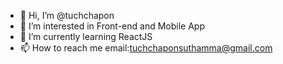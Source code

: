 - 👋 Hi, I’m @tuchchapon
- 👀 I’m interested in Front-end and Mobile App
- 🌱 I’m currently learning ReactJS
- 📫 How to reach me email:tuchchaponsuthamma@gmail.com

<!---
tuchchapon/tuchchapon is a ✨ special ✨ repository because its `README.md` (this file) appears on your GitHub profile.
You can click the Preview link to take a look at your changes.
--->

